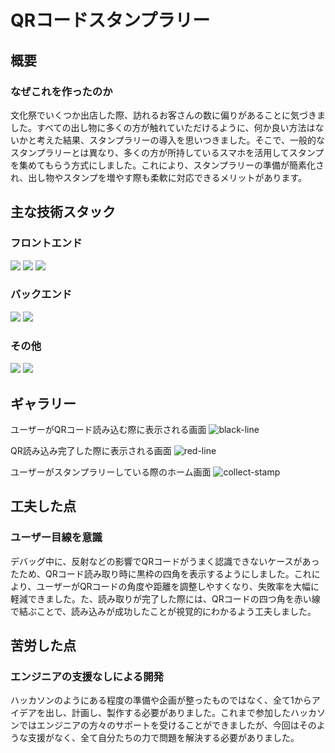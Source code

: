 # QRコードスタンプラリー

## 概要
### なぜこれを作ったのか
文化祭でいくつか出店した際、訪れるお客さんの数に偏りがあることに気づきました。すべての出し物に多くの方が触れていただけるように、何か良い方法はないかと考えた結果、スタンプラリーの導入を思いつきました。そこで、一般的なスタンプラリーとは異なり、多くの方が所持しているスマホを活用してスタンプを集めてもらう方式にしました。これにより、スタンプラリーの準備が簡素化され、出し物やスタンプを増やす際も柔軟に対応できるメリットがあります。

## 主な技術スタック
### フロントエンド
[<img src="https://img.shields.io/badge/-React-0050E3.svg?logo=React&style=flat">](https://git-scm.com/downloads)
[<img src="https://img.shields.io/badge/-Vite-001050.svg?logo=vite&style=flat">](https://git-scm.com/downloads)
[<img src="https://img.shields.io/badge/-TypeScript-2050A0.svg?logo=TypeScript&style=flat">](https://git-scm.com/downloads)

### バックエンド
[<img src="https://img.shields.io/badge/-Go-202224.svg?logo=go&style=flat">](https://go.dev/doc/install)
[<img src="https://img.shields.io/badge/-Gin-FFFFFF.svg?logo=gin&style=flat">](https://git-scm.com/downloads)

### その他
[<img src="https://img.shields.io/badge/-PostgreSQL-101010.svg?logo=postgresql&style=flat">](https://git-scm.com/downloads)
[<img src="https://img.shields.io/badge/-OpenAPI-FFFFFF.svg?logo=openapiinitiative&style=flat">](https://git-scm.com/downloads)

## ギャラリー
ユーザーがQRコード読み込む際に表示される画面
![black-line](https://github.com/user-attachments/assets/cb56d995-6169-4d45-ab8d-17c8d9410f43)

QR読み込み完了した際に表示される画面
![red-line](https://github.com/user-attachments/assets/58870e25-4613-45f1-b2f5-f93c08a9b67f)

ユーザーがスタンプラリーしている際のホーム画面
![collect-stamp](https://github.com/user-attachments/assets/2d6a1759-2ca2-4c52-91be-a1dce24fb0f8)

## 工夫した点
### ユーザー目線を意識
デバッグ中に、反射などの影響でQRコードがうまく認識できないケースがあったため、QRコード読み取り時に黒枠の四角を表示するようにしました。これにより、ユーザーがQRコードの角度や距離を調整しやすくなり、失敗率を大幅に軽減できました。た、読み取りが完了した際には、QRコードの四つ角を赤い線で結ぶことで、読み込みが成功したことが視覚的にわかるよう工夫しました。

## 苦労した点
### エンジニアの支援なしによる開発
ハッカソンのようにある程度の準備や企画が整ったものではなく、全て1からアイデアを出し、計画し、製作する必要がありました。これまで参加したハッカソンではエンジニアの方々のサポートを受けることができましたが、今回はそのような支援がなく、全て自分たちの力で問題を解決する必要がありました。